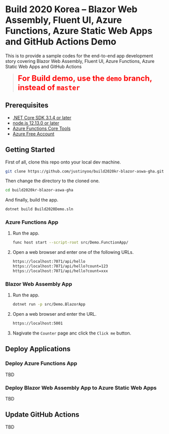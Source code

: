 # Build 2020 Korea &ndash; Blazor Web Assembly, Fluent UI, Azure Functions, Azure Static Web Apps and GitHub Actions Demo #

This is to provide a sample codes for the end-to-end app development story covering Blazor Web Assembly, Fluent UI, Azure Functions, Azure Static Web Apps and GitHub Actions

> <span style="color: red; font-weight: bold; font-size: 18pt;">For Build demo, use the `demo` branch, instead of `master`</span>

## Prerequisites ##

* [.NET Core SDK 3.1.4 or later](https://dotnet.microsoft.com/download/dotnet-core/3.1?WT.mc_id=build2020kr-github-juyoo#3.1.4)
* [node.js 12.13.0 or later](https://nodejs.org/en/download/)
* [Azure Functions Core Tools](https://www.npmjs.com/package/azure-functions-core-tools)
* [Azure Free Account](https://azure.microsoft.com/free/?WT.mc_id=build2020kr-github-juyoo)


## Getting Started ##

First of all, clone this repo onto your local dev machine.

```bash
git clone https://github.com/justinyoo/build2020kr-blazor-aswa-gha.git
```

Then change the directory to the cloned one.

```bash
cd build2020kr-blazor-aswa-gha
```

And finally, build the app.

```bash
dotnet build Build2020Demo.sln
```


### Azure Functions App ###

1. Run the app.

   ```bash
   func host start --script-root src/Demo.FunctionApp/
   ```

2. Open a web browser and enter one of the following URLs.

   ```txt
   https://localhost:7071/api/hello
   https://localhost:7071/api/hello?count=123
   https://localhost:7071/api/hello?count=xxx
   ```


### Blazor Web Assembly App ###

1. Run the app.

   ```bash
   dotnet run -p src/Demo.BlazorApp
   ```

2. Open a web browser and enter the URL.

   ```txt
   https://localhost:5001
   ```

3. Nagivate the `Counter` page anc click the `Click me` button.


## Deploy Applications ##

### Deploy Azure Functions App ###

TBD


### Deploy Blazor Web Assembly App to Azure Static Web Apps ###

TBD


## Update GitHub Actions ##

TBD

